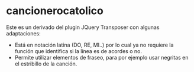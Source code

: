 # cancionerocatolico
Este es un derivado del plugin JQuery Transposer con algunas adaptaciones:

- Está en notación latina (DO, RE, MI..) por lo cual ya no requiere la función que identifica si la línea es de acordes o no.
- Permite utilizar elementos de fraseo, para por ejemplo usar negritas en el estribillo de la canción. 
